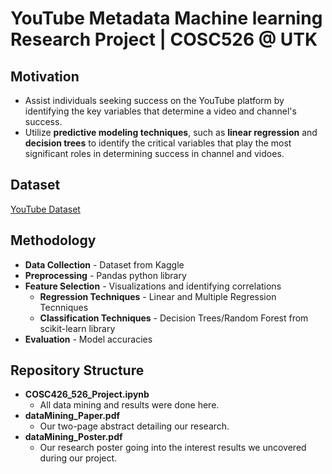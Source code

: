 # YouTube Metadata Machine learning Research Project | COSC526 @ UTK

## Motivation
* Assist individuals seeking success on the YouTube platform by identifying the key variables that determine a video and channel's success.
* Utilize **predictive modeling techniques**, such as **linear regression** and **decision trees** to identify the critical variables that play the most significant roles in determining success in channel and vidoes.

## Dataset
[YouTube Dataset](https://www.kaggle.com/datasets/thedevastator/revealing-insights-from-youtube-video-and-channe)

## Methodology
* **Data Collection** - Dataset from Kaggle
* **Preprocessing** - Pandas python library
* **Feature Selection** - Visualizations and identifying correlations
    - **Regression Techniques** - Linear and Multiple Regression Tecnniques
    - **Classification Techniques** - Decision Trees/Random Forest from scikit-learn library
* **Evaluation** - Model accuracies
    
## Repository Structure
* **COSC426_526_Project.ipynb**
    - All data mining and results were done here.
* **dataMining_Paper.pdf**
    - Our two-page abstract detailing our research.
* **dataMining_Poster.pdf**
    - Our research poster going into the interest results we uncovered during our project.
